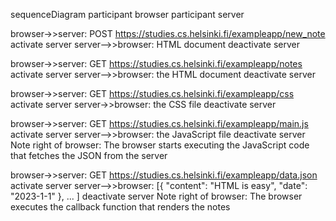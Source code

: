 sequenceDiagram
participant browser
participant server

browser->>server: POST https://studies.cs.helsinki.fi/exampleapp/new_note
activate server
server-->>browser: HTML document
deactivate server

browser->>server: GET https://studies.cs.helsinki.fi/exampleapp/notes
activate server 
server-->>browser: the HTML document
deactivate server

browser->>server: GET https://studies.cs.helsinki.fi/exampleapp/css
activate server
server->>browser: the CSS file
deactivate server

browser->>server: GET https://studies.cs.helsinki.fi/exampleapp/main.js
activate server
server-->>browser: the JavaScript file
deactivate server
Note right of browser: The browser starts executing the JavaScript code that fetches the JSON from the server

browser->>server: GET https://studies.cs.helsinki.fi/exampleapp/data.json
activate server
server-->>browser: [{ "content": "HTML is easy", "date": "2023-1-1" }, ... ]
deactivate server
Note right of browser: The browser executes the callback function that renders the notes
